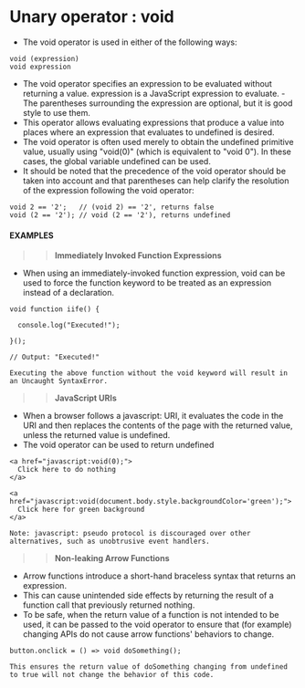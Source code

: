 # Unary operator : void

- The void operator is used in either of the following ways:

```
void (expression)
void expression
```

- The void operator specifies an expression to be evaluated without returning a value. expression is a JavaScript expression to evaluate. - The parentheses surrounding the expression are optional, but it is good style to use them.
- This operator allows evaluating expressions that produce a value into places where an expression that evaluates to undefined is desired.
- The void operator is often used merely to obtain the undefined primitive value, usually using "void(0)" (which is equivalent to "void 0"). In these cases, the global variable undefined can be used.
- It should be noted that the precedence of the void operator should be taken into account and that parentheses can help clarify the resolution of the expression following the void operator:

```
void 2 == '2';   // (void 2) == '2', returns false
void (2 == '2'); // void (2 == '2'), returns undefined
```

#### **EXAMPLES**

> > **Immediately Invoked Function Expressions**

- When using an immediately-invoked function expression, void can be used to force the function keyword to be treated as an expression instead of a declaration.

```
void function iife() {

  console.log("Executed!");

}();

// Output: "Executed!"

Executing the above function without the void keyword will result in an Uncaught SyntaxError.
```

> > **JavaScript URIs**

- When a browser follows a javascript: URI, it evaluates the code in the URI and then replaces the contents of the page with the returned value, unless the returned value is undefined.
- The void operator can be used to return undefined

```
<a href="javascript:void(0);">
  Click here to do nothing
</a>

<a href="javascript:void(document.body.style.backgroundColor='green');">
  Click here for green background
</a>
```

```
Note: javascript: pseudo protocol is discouraged over other alternatives, such as unobtrusive event handlers.
```

> > **Non-leaking Arrow Functions**

- Arrow functions introduce a short-hand braceless syntax that returns an expression.
- This can cause unintended side effects by returning the result of a function call that previously returned nothing.
- To be safe, when the return value of a function is not intended to be used, it can be passed to the void operator to ensure that (for example) changing APIs do not cause arrow functions' behaviors to change.

```
button.onclick = () => void doSomething();

This ensures the return value of doSomething changing from undefined to true will not change the behavior of this code.
```
